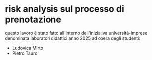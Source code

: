 # risk analysis sul processo di prenotazione

questo lavoro è stato fatto all'interno dell'iniziativa università-imprese denominata laboratori didattici anno 2025 ad opera degli studenti:
* Ludovica Mirto
* Pietro Tauro 